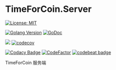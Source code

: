 # TimeForCoin.Server

[![License: MIT](https://img.shields.io/badge/License-MIT-yellow.svg)](https://opensource.org/licenses/MIT)

[![Golang Version](https://img.shields.io/badge/Golang-1.12.1-blue.svg)](https://golang.org/doc/devel/release.html#go1.12)
[![GoDoc](https://godoc.org/github.com/TimeForCoin/Server/app?status.svg)](https://godoc.org/github.com/TimeForCoin/Server/app)

[![](https://api.travis-ci.org/TimeForCoin/Server.svg?branch=master)](https://www.travis-ci.org/TimeForCoin/Server)
[![codecov](https://codecov.io/gh/TimeForCoin/Server/branch/master/graph/badge.svg)](https://codecov.io/gh/TimeForCoin/Server)

[![Codacy Badge](https://api.codacy.com/project/badge/Grade/52975f5b0d5e4b7aa257601e79919384)](https://app.codacy.com/app/ZhenlyChen/Server?utm_source=github.com&utm_medium=referral&utm_content=TimeForCoin/Server&utm_campaign=Badge_Grade_Dashboard)
[![CodeFactor](https://www.codefactor.io/repository/github/timeforcoin/server/badge)](https://www.codefactor.io/repository/github/timeforcoin/server)
[![codebeat badge](https://codebeat.co/badges/9b89186f-55a9-42a4-bc6f-f6f10c36c1cd)](https://codebeat.co/projects/github-com-timeforcoin-server-master)

TimeForCoin 服务端
